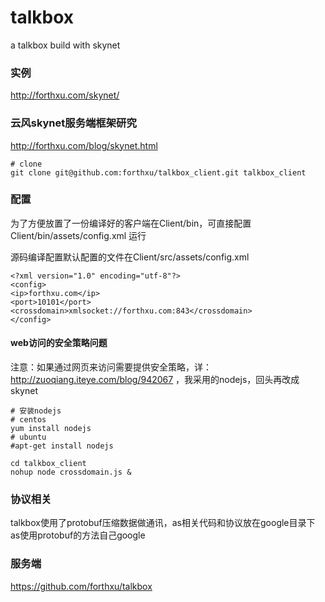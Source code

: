 talkbox
====

a talkbox build with skynet

### 实例
http://forthxu.com/skynet/
### 云风skynet服务端框架研究
http://forthxu.com/blog/skynet.html

    # clone
    git clone git@github.com:forthxu/talkbox_client.git talkbox_client

### 配置
为了方便放置了一份编译好的客户端在Client/bin，可直接配置 Client/bin/assets/config.xml 运行

源码编译配置默认配置的文件在Client/src/assets/config.xml

    <?xml version="1.0" encoding="utf-8"?>
    <config>
    <ip>forthxu.com</ip>
    <port>10101</port>
    <crossdomain>xmlsocket://forthxu.com:843</crossdomain>
    </config>

#### web访问的安全策略问题
注意：如果通过网页来访问需要提供安全策略，详：http://zuoqiang.iteye.com/blog/942067  ，我采用的nodejs，回头再改成skynet

    # 安装nodejs
    # centos
    yum install nodejs
    # ubuntu
    #apt-get install nodejs
    
    cd talkbox_client
    nohup node crossdomain.js &
    
### 协议相关
talkbox使用了protobuf压缩数据做通讯，as相关代码和协议放在google目录下
as使用protobuf的方法自己google

### 服务端
https://github.com/forthxu/talkbox


